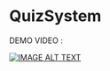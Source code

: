 # QuizSystem

<p>
  DEMO VIDEO : 
</p>

[![IMAGE ALT TEXT](https://i.ytimg.com/vi/lf2fN7zU_U4/hqdefault.jpg)](http://www.youtube.com/watch?v=lf2fN7zU_U4 "Video Title")
